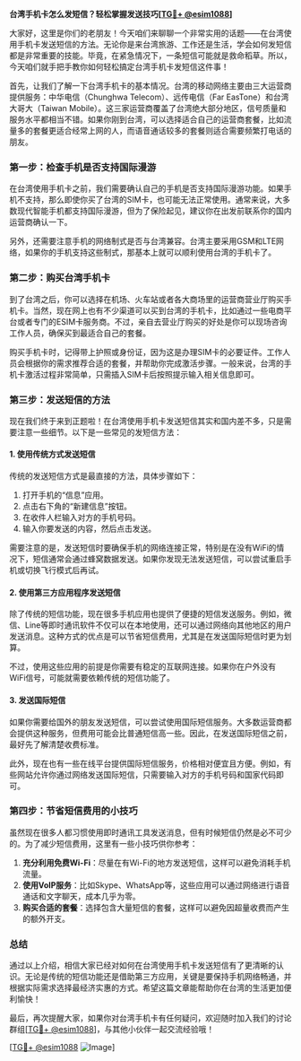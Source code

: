 **台湾手机卡怎么发短信？轻松掌握发送技巧[[TG💪+ @esim1088](https://t.me/s/esim1088)]**

大家好，这里是你们的老朋友！今天咱们来聊聊一个非常实用的话题——在台湾使用手机卡发送短信的方法。无论你是来台湾旅游、工作还是生活，学会如何发短信都是非常重要的技能。毕竟，在紧急情况下，一条短信可能就是救命稻草。所以，今天咱们就手把手教你如何轻松搞定台湾手机卡发短信这件事！

首先，让我们了解一下台湾手机卡的基本情况。台湾的移动网络主要由三大运营商提供服务：中华电信（Chunghwa Telecom）、远传电信（Far EasTone）和台湾大哥大（Taiwan Mobile）。这三家运营商覆盖了台湾绝大部分地区，信号质量和服务水平都相当不错。如果你刚到台湾，可以选择适合自己的运营商套餐，比如流量多的套餐更适合经常上网的人，而语音通话较多的套餐则适合需要频繁打电话的朋友。

### **第一步：检查手机是否支持国际漫游**

在台湾使用手机卡之前，我们需要确认自己的手机是否支持国际漫游功能。如果手机不支持，那么即使你买了台湾的SIM卡，也可能无法正常使用。通常来说，大多数现代智能手机都支持国际漫游，但为了保险起见，建议你在出发前联系你的国内运营商确认一下。

另外，还需要注意手机的网络制式是否与台湾兼容。台湾主要采用GSM和LTE网络，如果你的手机支持这些制式，那基本上就可以顺利使用台湾的手机卡了。

### **第二步：购买台湾手机卡**

到了台湾之后，你可以选择在机场、火车站或者各大商场里的运营商营业厅购买手机卡。当然，现在网上也有不少渠道可以买到台湾的手机卡，比如通过一些电商平台或者专门的ESIM卡服务商。不过，亲自去营业厅购买的好处是你可以现场咨询工作人员，确保买到最适合自己的套餐。

购买手机卡时，记得带上护照或身份证，因为这是办理SIM卡的必要证件。工作人员会根据你的需求推荐合适的套餐，并帮助你完成激活步骤。一般来说，台湾的手机卡激活过程非常简单，只需插入SIM卡后按照提示输入相关信息即可。

### **第三步：发送短信的方法**

现在我们终于来到正题啦！在台湾使用手机卡发送短信其实和国内差不多，只是需要注意一些细节。以下是一些常见的发短信方法：

#### **1. 使用传统方式发送短信**
传统的发送短信方式是最直接的方法，具体步骤如下：
1. 打开手机的“信息”应用。
2. 点击右下角的“新建信息”按钮。
3. 在收件人栏输入对方的手机号码。
4. 输入你要发送的内容，然后点击发送。

需要注意的是，发送短信时要确保手机的网络连接正常，特别是在没有WiFi的情况下，短信通常会通过蜂窝数据发送。如果你发现无法发送短信，可以尝试重启手机或切换飞行模式后再试。

#### **2. 使用第三方应用程序发送短信**
除了传统的短信功能，现在很多手机应用也提供了便捷的短信发送服务。例如，微信、Line等即时通讯软件不仅可以在本地使用，还可以通过网络向其他地区的用户发送消息。这种方式的优点是可以节省短信费用，尤其是在发送国际短信时更为划算。

不过，使用这些应用的前提是你需要有稳定的互联网连接。如果你在户外没有WiFi信号，可能就需要依赖传统的短信功能了。

#### **3. 发送国际短信**
如果你需要给国外的朋友发送短信，可以尝试使用国际短信服务。大多数运营商都会提供这种服务，但费用可能会比普通短信高一些。因此，在发送国际短信之前，最好先了解清楚收费标准。

此外，现在也有一些在线平台提供国际短信服务，价格相对便宜且方便。例如，有些网站允许你通过网络发送国际短信，只需要输入对方的手机号码和国家代码即可。

### **第四步：节省短信费用的小技巧**

虽然现在很多人都习惯使用即时通讯工具发送消息，但有时候短信仍然是必不可少的。为了减少短信费用，这里有一些小技巧供你参考：

1. **充分利用免费Wi-Fi**：尽量在有Wi-Fi的地方发送短信，这样可以避免消耗手机流量。
2. **使用VoIP服务**：比如Skype、WhatsApp等，这些应用可以通过网络进行语音通话和文字聊天，成本几乎为零。
3. **购买合适的套餐**：选择包含大量短信的套餐，这样可以避免因超量收费而产生的额外开支。

### **总结**

通过以上介绍，相信大家已经对如何在台湾使用手机卡发送短信有了更清晰的认识。无论是传统的短信功能还是借助第三方应用，关键是要保持手机网络畅通，并根据实际需求选择最经济实惠的方式。希望这篇文章能帮助你在台湾的生活更加便利愉快！

最后，再次提醒大家，如果你对台湾手机卡有任何疑问，欢迎随时加入我们的讨论群组[[TG💪+ @esim1088](https://t.me/s/esim1088)]，与其他小伙伴一起交流经验哦！

[[TG💪+ @esim1088](https://t.me/s/esim1088) ![Image](https://i.postimg.cc/4NQfJmqS/Snipaste-2025-05-13-00-14-12.png)]